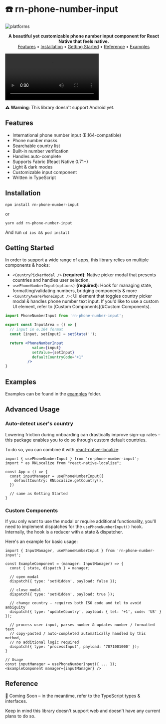 # ☎️ rn-phone-number-input
![platforms](https://img.shields.io/badge/platforms-iOS-brightgreen.svg?style=flat-square&colorB=191A17)

<div align="center">
<b>A beautiful yet customizable phone number input component for React Native that feels native.</b>
<br/>
<a href="#Features">Features</a> • <a href="#Installation">Installation</a> • <a href="#Getting Started">Getting Started</a> • <a href="#Reference">Reference</a> • <a href="https://github.com/gtomitsuka/rn-phone-number-input/tree/main/example">Examples</a>
</div>

![iOS Demo](https://user-images.githubusercontent.com/10295671/232161870-b5033732-e722-4575-868d-aa8810d4d66f.mp4)

**⚠️ Warning**: This library doesn't support Android yet.

## Features
* International phone number input (E.164-compatible)
* Phone number masks
* Searchable country list
* Built-in number verification
* Handles auto-complete
* Supports Fabric (React Native 0.71+)
* Light & dark modes
* Customizable input component
* Written in TypeScript

## Installation
```
npm install rn-phone-number-input
```
or
```
yarn add rn-phone-number-input
```
And run `cd ios && pod install`

## Getting Started
In order to support a wide range of apps, this library relies on multiple components & hooks:
* `<CountryPickerModal />` **(required)**: Native picker modal that presents countries and handles user selection.
* `usePhoneNumberInput(options)` **(required)**: Hook for managing state,
formatting/validating numbers, bridging components & more
* `<CountryAwarePhoneInput />`: UI element that toggles country picker modal & handles phone
number text input. If you'd like to use a custom UI element, refer to [Custom Components](#Custom Components).

```jsx
import PhoneNumberInput from 'rn-phone-number-input';

export const InputArea = () => {
  // input in e.164 format
  const [input, setInput] = setState('');

  return <PhoneNumberInput
            value={input}
            setValue={setInput}
            defaultCountryCode="+1"
          />
}
```

## Examples
Examples can be found in the [examples](https://github.com/gtomitsuka/rn-phone-number-input/tree/main/example) folder.

## Advanced Usage
### Auto-detect user's country
Lowering friction during onboarding can drastically improve sign-up rates –
this package enables you to do so through custom default countries.

To do so, you can combine it with [react-native-localize](https://github.com/zoontek/react-native-localize):

```tsx
import { usePhoneNumberInput } from 'rn-phone-number-input';
import * as RNLocalize from "react-native-localize";

const App = () => {
  const inputManager = usePhoneNumberInput({
    defaultCountry: RNLocalize.getCountry(),
  })

  // same as Getting Started
}
```

### Custom Components
If you only want to use the modal or require additional functionality, you'll need to implement dispatches for the `usePhoneNumberInput()` hook.
Internally, the hook is a reducer with a state & dispatcher.

Here's an example for basic usage:

```tsx
import { InputManager, usePhoneNumberInput } from 'rn-phone-number-input';

const ExampleComponent = (manager: InputManager) => {
  const { state, dispatch } = manager;

  // open modal
  dispatch({ type: 'setHidden', payload: false });

  // close modal
  dispatch({ type: 'setHidden', payload: true });

  // change country – requires both ISO code and tel to avoid ambiguity
  dispatch({ type: 'updateCountry', payload: { tel: '+1', code: 'US' } });

  // process user input, parses number & updates number / formatted text
  // copy-pasted / auto-completed automatically handled by this method,
  // no additional logic required
  dispatch({ type: 'processInput', payload: '7071001000' });
}

// Usage
const inputManager = usePhoneNumberInput({ ... });
<ExampleComponent manager={inputManager} />
```

## Reference

🚧 Coming Soon – in the meantime, refer to the TypeScript types & interfaces.

Keep in mind this library doesn't support web and doesn't have any current plans to do so.
